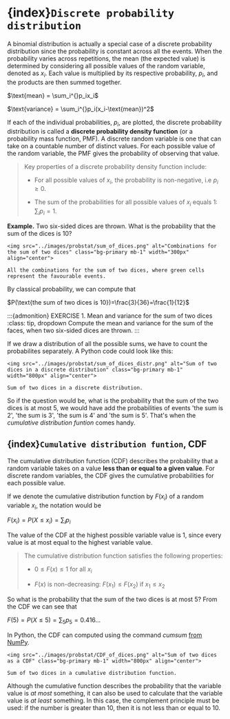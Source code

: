 # {index}`Discrete probability distribution`
A binomial distribution is actually a special case of a discrete probability distribution since the probability is constant across all the events. When the probability varies across repetitions, the mean (the expected value) is determined by considering all possible values of the random variable, denoted as $x_i$. Each value is multiplied by its respective probability, $p_i$, and the products are then summed together.

$\text{mean} = \sum_i^{}p_ix_i$

$\text{variance} = \sum_i^{}p_i(x_i-\text{mean})^2$

If each of the individual probabilities, $p_i$, are plotted, the discrete probability distribution is called a **discrete probability density function** (or a probability mass function, PMF). A discrete random variable is one that can take on a countable number of distinct values. For each possible value of the random variable, the PMF gives the probability of observing that value.

> Key properties of a discrete probability density function include:
> 
> - For all possible values of $x_i$, the probability is non-negative, i.e $p_i \geq 0$.
>
> - The sum of the probabilities for all possible values of $x_i$ equals 1: $\sum_{i} p_i = 1$.
<nr></br>

**Example.** Two six-sided dices are thrown. What is the probability that the sum of the dices is 10?

```{figure-md} sum of two dices
<img src="../images/probstat/sum_of_dices.png" alt="Combinations for the sum of two dices" class="bg-primary mb-1" width="300px" align="center">

All the combinations for the sum of two dices, where green cells represent the favourable events.
```

By classical probability, we can compute that

$P(\text{the sum of two dices is 10})=\frac{3}{36}=\frac{1}{12}$

:::{admonition} EXERCISE 1. Mean and variance for the sum of two dices
:class: tip, dropdown
Compute the mean and variance for the sum of the faces, when two six-sided dices are thrown.
:::

If we draw a distribution of all the possible sums, we have to count the probabilites separately. A Python code could look like this:

```{figure-md} sum of two dices in a distribution
<img src="../images/probstat/sum_of_dices_distr.png" alt="Sum of two dices in a discrete distribution" class="bg-primary mb-1" width="800px" align="center">

Sum of two dices in a discrete distribution.
```

So if the question would be, what is the probability that the sum of the two dices is at most 5, we would have add the probabilities of events 'the sum is 2', 'the sum is 3', 'the sum is 4' and 'the sum is 5'. That's when the *cumulative distribution funtion* comes handy.


## {index}`Cumulative distribution funtion`, CDF

The cumulative distribution function (CDF) describes the probability that a random variable takes on a value **less than or equal to a given value**. For discrete random variables, the CDF gives the cumulative probabilities for each possible value.

If we denote the cumulative distribution function by $F(x_i)$ of a random variable $x_i$, the notation would be 

$F(x_i) = P(X \leq x_i) = \sum_{i} p_i$

The value of the CDF at the highest possible variable value is 1, since every value is at most equal to the highest variable value.

> The cumulative distribution function satisfies the following properties:
> 
> - $0 \leq F(x) \leq 1$ for all $x_i$
>  
> - $F(x)$ is non-decreasing: $F(x_1) \leq F(x_2)$ if $x_1 \leq x_2$

So what is the probability that the sum of the two dices is at most 5? From the CDF we can see that

$F(5) = P(X \leq 5) = \sum_{5} p_5 = 0.416...$

In Python, the CDF can computed using the command *cumsum* <a href="https://numpy.org/doc/stable/reference/generated/numpy.cumsum.html" target="_blank">from NumPy</a>.

```{figure-md} sum of two dices as a CDF
<img src="../images/probstat/CDF_of_dices.png" alt="Sum of two dices as a CDF" class="bg-primary mb-1" width="800px" align="center">

Sum of two dices in a cumulative distribution function.
```

Although the cumulative function describes the probability that the variable value is *at most* something, it can also be used to calculate that the variable value is *at least* something. In this case, the complement principle must be used: if the number is greater than 10, then it is not less than or equal to 10.



